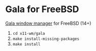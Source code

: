 # Gala for FreeBSD

[Gala window manager](https://github.com/elementary/gala) for FreeBSD (14+)

1. `cd x11-wm/gala`
2. `make install-missing-packages`
3. `make install`
